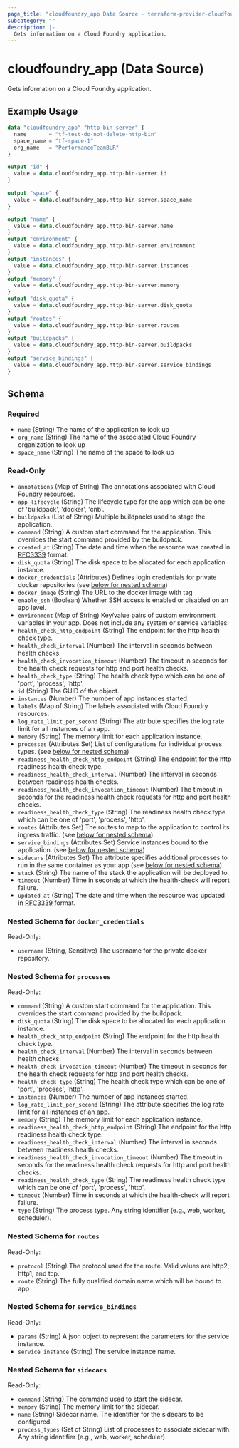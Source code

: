 ```yaml
---
page_title: "cloudfoundry_app Data Source - terraform-provider-cloudfoundry"
subcategory: ""
description: |-
  Gets information on a Cloud Foundry application.
---
```


# cloudfoundry_app (Data Source)

Gets information on a Cloud Foundry application.

## Example Usage

```terraform
data "cloudfoundry_app" "http-bin-server" {
  name       = "tf-test-do-not-delete-http-bin"
  space_name = "tf-space-1"
  org_name   = "PerformanceTeamBLR"
}

output "id" {
  value = data.cloudfoundry_app.http-bin-server.id
}

output "space" {
  value = data.cloudfoundry_app.http-bin-server.space_name
}

output "name" {
  value = data.cloudfoundry_app.http-bin-server.name
}
output "environment" {
  value = data.cloudfoundry_app.http-bin-server.environment
}
output "instances" {
  value = data.cloudfoundry_app.http-bin-server.instances
}
output "memory" {
  value = data.cloudfoundry_app.http-bin-server.memory
}
output "disk_quota" {
  value = data.cloudfoundry_app.http-bin-server.disk_quota
}
output "routes" {
  value = data.cloudfoundry_app.http-bin-server.routes
}
output "buildpacks" {
  value = data.cloudfoundry_app.http-bin-server.buildpacks
}
output "service_bindings" {
  value = data.cloudfoundry_app.http-bin-server.service_bindings
}
```

<!-- schema generated by tfplugindocs -->
## Schema

### Required

- `name` (String) The name of the application to look up
- `org_name` (String) The name of the associated Cloud Foundry organization to look up
- `space_name` (String) The name of the space to look up

### Read-Only

- `annotations` (Map of String) The annotations associated with Cloud Foundry resources.
- `app_lifecycle` (String) The lifecycle type for the app which can be one of 'buildpack', 'docker', 'cnb'.
- `buildpacks` (List of String) Multiple buildpacks used to stage the application.
- `command` (String) A custom start command for the application. This overrides the start command provided by the buildpack.
- `created_at` (String) The date and time when the resource was created in [RFC3339](https://www.ietf.org/rfc/rfc3339.txt) format.
- `disk_quota` (String) The disk space to be allocated for each application instance.
- `docker_credentials` (Attributes) Defines login credentials for private docker repositories (see [below for nested schema](#nestedatt--docker_credentials))
- `docker_image` (String) The URL to the docker image with tag
- `enable_ssh` (Boolean) Whether SSH access is enabled or disabled on an app level.
- `environment` (Map of String) Key/value pairs of custom environment variables in your app. Does not include any system or service variables.
- `health_check_http_endpoint` (String) The endpoint for the http health check type.
- `health_check_interval` (Number) The interval in seconds between health checks.
- `health_check_invocation_timeout` (Number) The timeout in seconds for the health check requests for http and port health checks.
- `health_check_type` (String) The health check type which can be one of 'port', 'process', 'http'.
- `id` (String) The GUID of the object.
- `instances` (Number) The number of app instances started.
- `labels` (Map of String) The labels associated with Cloud Foundry resources.
- `log_rate_limit_per_second` (String) The attribute specifies the log rate limit for all instances of an app.
- `memory` (String) The memory limit for each application instance.
- `processes` (Attributes Set) List of configurations for individual process types. (see [below for nested schema](#nestedatt--processes))
- `readiness_health_check_http_endpoint` (String) The endpoint for the http readiness health check type.
- `readiness_health_check_interval` (Number) The interval in seconds between readiness health checks.
- `readiness_health_check_invocation_timeout` (Number) The timeout in seconds for the readiness health check requests for http and port health checks.
- `readiness_health_check_type` (String) The readiness health check type which can be one of 'port', 'process', 'http'.
- `routes` (Attributes Set) The routes to map to the application to control its ingress traffic. (see [below for nested schema](#nestedatt--routes))
- `service_bindings` (Attributes Set) Service instances bound to the application. (see [below for nested schema](#nestedatt--service_bindings))
- `sidecars` (Attributes Set) The attribute specifies additional processes to run in the same container as your app (see [below for nested schema](#nestedatt--sidecars))
- `stack` (String) The name of the stack the application will be deployed to.
- `timeout` (Number) Time in seconds at which the health-check will report failure.
- `updated_at` (String) The date and time when the resource was updated in [RFC3339](https://www.ietf.org/rfc/rfc3339.txt) format.

<a id="nestedatt--docker_credentials"></a>
### Nested Schema for `docker_credentials`

Read-Only:

- `username` (String, Sensitive) The username for the private docker repository.


<a id="nestedatt--processes"></a>
### Nested Schema for `processes`

Read-Only:

- `command` (String) A custom start command for the application. This overrides the start command provided by the buildpack.
- `disk_quota` (String) The disk space to be allocated for each application instance.
- `health_check_http_endpoint` (String) The endpoint for the http health check type.
- `health_check_interval` (Number) The interval in seconds between health checks.
- `health_check_invocation_timeout` (Number) The timeout in seconds for the health check requests for http and port health checks.
- `health_check_type` (String) The health check type which can be one of 'port', 'process', 'http'.
- `instances` (Number) The number of app instances started.
- `log_rate_limit_per_second` (String) The attribute specifies the log rate limit for all instances of an app.
- `memory` (String) The memory limit for each application instance.
- `readiness_health_check_http_endpoint` (String) The endpoint for the http readiness health check type.
- `readiness_health_check_interval` (Number) The interval in seconds between readiness health checks.
- `readiness_health_check_invocation_timeout` (Number) The timeout in seconds for the readiness health check requests for http and port health checks.
- `readiness_health_check_type` (String) The readiness health check type which can be one of 'port', 'process', 'http'.
- `timeout` (Number) Time in seconds at which the health-check will report failure.
- `type` (String) The process type. Any string identifier (e.g., web, worker, scheduler).


<a id="nestedatt--routes"></a>
### Nested Schema for `routes`

Read-Only:

- `protocol` (String) The protocol used for the route. Valid values are http2, http1, and tcp.
- `route` (String) The fully qualified domain name which will be bound to app


<a id="nestedatt--service_bindings"></a>
### Nested Schema for `service_bindings`

Read-Only:

- `params` (String) A json object to represent the parameters for the service instance.
- `service_instance` (String) The service instance name.


<a id="nestedatt--sidecars"></a>
### Nested Schema for `sidecars`

Read-Only:

- `command` (String) The command used to start the sidecar.
- `memory` (String) The memory limit for the sidecar.
- `name` (String) Sidecar name. The identifier for the sidecars to be configured.
- `process_types` (Set of String) List of processes to associate sidecar with. Any string identifier (e.g., web, worker, scheduler).